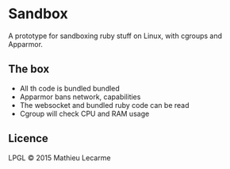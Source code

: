 Sandbox
=======

A prototype for sandboxing ruby stuff on Linux, with cgroups and Apparmor.

The box
-------

 * All th code is bundled bundled
 * Apparmor bans network, capabilities
 * The websocket and bundled ruby code can be read
 * Cgroup will check CPU and RAM usage

Licence
-------

LPGL © 2015 Mathieu Lecarme
